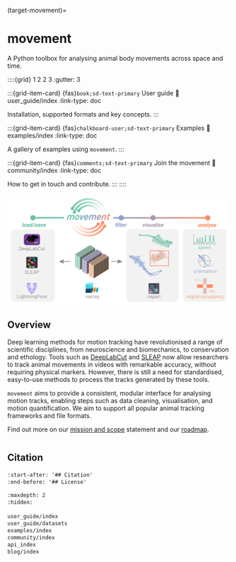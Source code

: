 (target-movement)=
# movement

A Python toolbox for analysing animal body movements across space and time.

::::{grid} 1 2 2 3
:gutter: 3

:::{grid-item-card} {fas}`book;sd-text-primary` User guide
:link: user_guide/index
:link-type: doc

Installation, supported formats and key concepts.
:::

:::{grid-item-card} {fas}`chalkboard-user;sd-text-primary` Examples
:link: examples/index
:link-type: doc

A gallery of examples using `movement`.
:::

:::{grid-item-card} {fas}`comments;sd-text-primary` Join the movement
:link: community/index
:link-type: doc

How to get in touch and contribute.
:::
::::

![](_static/movement_overview.png)

## Overview

Deep learning methods for motion tracking have revolutionised a range of
scientific disciplines, from neuroscience and biomechanics, to conservation
and ethology. Tools such as [DeepLabCut](dlc:) and [SLEAP](sleap:)
now allow researchers to track animal movements
in videos with remarkable accuracy, without requiring physical markers.
However, there is still a need for standardised, easy-to-use methods
to process the tracks generated by these tools.

`movement` aims to provide a consistent, modular interface for analysing
motion tracks, enabling steps such as data cleaning, visualisation,
and motion quantification. We aim to support all popular animal tracking
frameworks and file formats.

Find out more on our [mission and scope](target-mission) statement and our [roadmap](target-roadmaps).

```{include} /snippets/admonitions.md
```

## Citation
```{include} ../../README.md
:start-after: '## Citation'
:end-before: '## License'
```

```{toctree}
:maxdepth: 2
:hidden:

user_guide/index
user_guide/datasets
examples/index
community/index
api_index
blog/index
```
